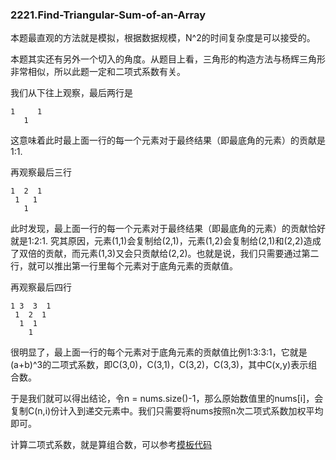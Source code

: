 ### 2221.Find-Triangular-Sum-of-an-Array

本题最直观的方法就是模拟，根据数据规模，N^2的时间复杂度是可以接受的。

本题其实还有另外一个切入的角度。从题目上看，三角形的构造方法与杨辉三角形非常相似，所以此题一定和二项式系数有关。

我们从下往上观察，最后两行是
```
1     1
   1
```
这意味着此时最上面一行的每一个元素对于最终结果（即最底角的元素）的贡献是1:1.

再观察最后三行
```
1  2  1
 1   1
   1
```
此时发现，最上面一行的每一个元素对于最终结果（即最底角的元素）的贡献恰好就是1:2:1. 究其原因，元素(1,1)会复制给(2,1)，元素(1,2)会复制给(2,1)和(2,2)造成了双倍的贡献，而元素(1,3)又会只贡献给(2,2)。也就是说，我们只需要通过第二行，就可以推出第一行里每个元素对于底角元素的贡献值。

再观察最后四行
```
1 3  3  1
 1  2  1
  1  1
    1
```
很明显了，最上面一行的每个元素对于底角元素的贡献值比例1:3:3:1，它就是(a+b)^3的二项式系数，即C(3,0)，C(3,1)，C(3,2)，C(3,3)，其中C(x,y)表示组合数。

于是我们就可以得出结论，令n = nums.size()-1，那么原始数值里的nums[i]，会复制C(n,i)份计入到递交元素中。我们只需要将nums按照n次二项式系数加权平均即可。

计算二项式系数，就是算组合数，可以参考[模板代码](https://github.com/wisdompeak/LeetCode/blob/master/Template/Math/Combination-Number.cpp)
